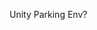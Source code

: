 <!-- 

# AI Parking in Unity
## A RL project focussed on autonomous parking, using Unity's ML-Agents toolkit.

This project was created to answer to following question:

**Is it possible to search for a parking spot and park in a simulation environment, using neural networks and park in complex scenario's?**

It's still in it's early stages, but autonomous driving is becoming a reality. It has lot's of advantages compared to humans. But one thing that is often getting overlooked is parking. A lot of people like myself are pretty good at driving in traffic, but fail when it comes to parking the car. It is and will stay a hard task for a lot of people. But what if this could be automated?

### So why the choice for a simulation environment? 
Because models from simulation are transferable to real life. Simulating gives us the advantage to speed up time, do things in parallel with lot's of cars, avoid expensive crashes and not having to create dangerous real life situations. Also it's a lot cheaper than buying and modifying a real car.

## A video walkthrough is available **[here](https://youtu.be/_Bzw2B-9QkM)** on my channel.

### Requirements

 - The project right here
 - Unity with the ML-Agents Toolkit installed
 - Python with PyTorch and ML-Agents

I highly suggest the usage of Anaconda.

## Installation
### 1) First clone the repository somewhere you like

### 2) Install Unity Hub
You can download Unity Hub from here: **[https://unity3d.com/get-unity/download](https://unity3d.com/get-unity/download)**
With Unity Hub you can easily manage Unity  installations and projects.

### 3) Install Unity
Load the Unity project and use the error message it gives regarding the version, to install the version of Unity the project was made in.
**![](https://lh5.googleusercontent.com/blqH-PccoH1khIPceOxbqgUS7LV2wxi8isphmjrslcVU76yY6FYkOOmTfYO4qwZoE9orvH5bxIdLIZ5INGW6p1DpA5BxnN5IBXfKdUwXZNUPJuRT8e3IlyMqCYaRMw)**
*The version in the picture is different from the actual project version*

### 4) Install the ML-Agents package in Unity
It could be that Unity already did this by looking at the manifest.json file. You can check this by going to *Window -> Package Manager*. Select *Packages: In Project* and ML-Agents 2.0.1 should be in there. If not, you can install this by selecting *Packages: Unity Registry* and searching for the ML-Agents package.

**![](https://lh3.googleusercontent.com/mSr30SKamTx5wViKCRiJB9w6lIcKu-JTIjOpUTYWQn_jMDHR_GeypubYaOQfNNhgHjBHQ7Bjf7LeI_MYtGfxfWRIaEcWIoP71blnO1ZoJZAvwdN_rGPoktHqJ6U9wg)**

### 5) Install Python with ML-Agents / PyTorch
I'll use Anaconda here.

    conda create -n <venv name> python=3.8
    conda activate <venv name>
    pip install mlagents

This can be different for your system depending on which platform you are, use the PyTorch website to create the install command for you. In my case (Windows/Nvidia) this was: 

    conda install pytorch torchvision torchaudio cudatoolkit=10.2 -c pytorch

Verify the installation by trying the command:

    mlagents-learn

This should give the Unity logo in the console:

**![](https://lh4.googleusercontent.com/Su_6IuXyVYrsI1Tk-t7-yVqJy83CxQUsUUt-Md6_JwfHzz898GUUb8wb0V3_E4354Qbn5ay2FcsVcgHqsg2aEsKrL_Q8VsL3Cz1gNV2mtCBQc2agwAmAf--Exf7-Hg)**
-->
Unity Parking Env?
